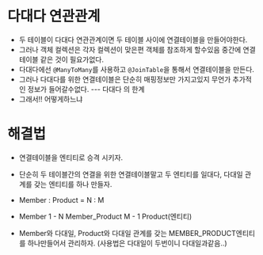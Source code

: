 # 다대다 연관관계

- 두 테이블이 다대다 연관관계이면 두 테이블 사이에 연결테이블을 만들어야한다.
- 그러나 객체 컬렉션은 각자 컬렉션이 맞은편 객체를 참조하게 할수있음 중간에 연결테이블 같은 것이 필요가없다.
- 다대다에선 `@ManyToMany`를 사용하고 `@JoinTable`을 통해서 연결테이블을 만든다.
- 그러나 다대다를 위한 연결테이블은 단순히 매핑정보만 가지고있지 무언가 추가적인 정보가 들어갈수없다. --- 다대다 의 한계
- 그래서!! 어떻게하느냐

# 해결법

- 연결테이블을 엔티티로 승격 시키자.
- 단순히 두 테이블간의 연결을 위한 연결테이블말고 두 엔티티를 일대다, 다대일 관계를 갖는 엔티티를 하나 만들자.

- Member : Product = N : M
- Member 1 - N Member_Product M - 1 Product(엔티티)
- Member와 다대일, Product와 다대일 관계를 갖는 MEMBER_PRODUCT엔티티를 하나만들어서 관리하자. (사용법은 다대일이 두번이니 다대일과같음..)
